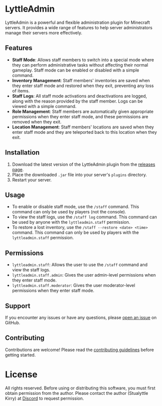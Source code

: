 # LyttleAdmin

LyttleAdmin is a powerful and flexible administration plugin for Minecraft servers. It provides a wide range of features to help server administrators manage their servers more effectively.

## Features

- **Staff Mode**: Allows staff members to switch into a special mode where they can perform administrative tasks without affecting their normal gameplay. Staff mode can be enabled or disabled with a simple command.
- **Inventory Management**: Staff members' inventories are saved when they enter staff mode and restored when they exit, preventing any loss of items.
- **Staff Logs**: All staff mode activations and deactivations are logged, along with the reason provided by the staff member. Logs can be viewed with a simple command.
- **Role Management**: Staff members are automatically given appropriate permissions when they enter staff mode, and these permissions are removed when they exit.
- **Location Management**: Staff members' locations are saved when they enter staff mode and they are teleported back to this location when they exit.

## Installation

1. Download the latest version of the LyttleAdmin plugin from the [releases page](https://github.com/Stualyttle/lyttleadmin/releases).
2. Place the downloaded `.jar` file into your server's `plugins` directory.
3. Restart your server.

## Usage

- To enable or disable staff mode, use the `/staff` command. This command can only be used by players (not the console).
- To view the staff logs, use the `/staff log` command. This command can be used by anyone with the `lyttleadmin.staff` permission.
- To restore a lost inventory, use the `/staff --restore <date> <time>` command. This command can only be used by players with the `lyttleadmin.staff` permission.

## Permissions

- `lyttleadmin.staff`: Allows the user to use the `/staff` command and view the staff logs.
- `lyttleadmin.staff.admin`: Gives the user admin-level permissions when they enter staff mode.
- `lyttleadmin.staff.moderator`: Gives the user moderator-level permissions when they enter staff mode.

## Support

If you encounter any issues or have any questions, please [open an issue](https://github.com/Lyttle-Development/LyttleAdmin/issues) on GitHub.

## Contributing

Contributions are welcome! Please read the [contributing guidelines](CONTRIBUTING.md) before getting started.

# License

All rights reserved. Before using or distributing this software, you must first obtain permission from the author. Please contact the author (Stualyttle Kirry) at [Discord](https://discord.com/invite/QfqFFPFFQZ) to request permission.